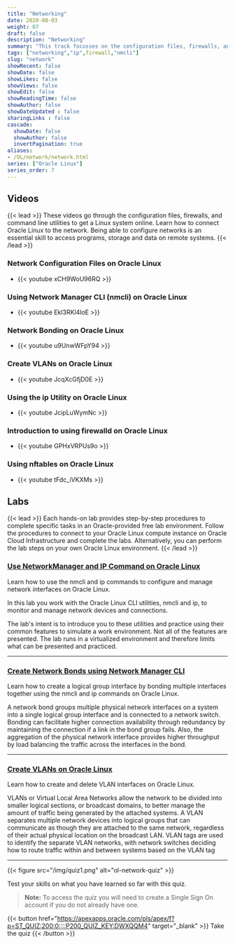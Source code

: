 ```yaml
---
title: "Networking"
date: 2020-08-03
weight: 07
draft: false
description: "Networking"
summary: "This track focusses on the configuration files, firewalls, and command line utilities to get a Linux system online. Learn how to connect Oracle Linux to the network. Being able to configure networks is an essential skill to access programs, storage and data on remote systems."
tags: ["networking","ip",firewall,"nmcli"]
slug: "network"
showRecent: false
showDate: false
showLikes: false
showViews: false
showEdit: false
showReadingTime: false
showAuthor: false
showDateUpdated : false
sharingLinks : false
cascade:
  showDate: false
  showAuthor: false
  invertPagination: true
aliases:
- /OL/network/network.html
series: ["Oracle Linux"]
series_order: 7
---
```


## Videos

{{< lead >}} These videos go through the configuration files, firewalls, and command line utilities to get a Linux system online. Learn how to connect Oracle Linux to the network. Being able to configure networks is an essential skill to access programs, storage and data on remote systems. {{< /lead >}}

### Network Configuration Files on Oracle Linux

- {{< youtube xCH9WoU96RQ >}}

### Using Network Manager CLI (nmcli) on Oracle Linux

- {{< youtube EkI3RKl4loE >}}

### Network Bonding on Oracle Linux

- {{< youtube u9UnwWFpY94 >}}

### Create VLANs on Oracle Linux

- {{< youtube JcqXcGfjD0E >}}

### Using the ip Utility on Oracle Linux

- {{< youtube JcipLuWymNc >}}

### Introduction to using firewalld on Oracle Linux

- {{< youtube GPHxVRPUs9o >}}

### Using nftables on Oracle Linux

- {{< youtube tFdc_iVKXMs >}}

## Labs

{{< lead >}} Each hands-on lab provides step-by-step procedures to complete specific tasks in an Oracle-provided free lab environment. Follow the procedures to connect to your Oracle Linux compute instance on Oracle Cloud Infrastructure and complete the labs. Alternatively, you can perform the lab steps on your own Oracle Linux environment. {{< /lead >}}

### [Use NetworkManager and IP Command on Oracle Linux](https://luna.oracle.com/lab/6cbaab1f-835c-445e-89eb-b42ba3e679bb)

Learn how to use the nmcli and ip commands to configure and manage network interfaces on Oracle Linux.

In this lab you work with the Oracle Linux CLI utilities, nmcli and ip, to monitor and manage network devices and connections.

The lab's intent is to introduce you to these utilities and practice using their common features to simulate a work environment. Not all of the features are presented. The lab runs in a virtualized environment and therefore limits what can be presented and practiced.

---

### [Create Network Bonds using Network Manager CLI](https://luna.oracle.com/lab/fc37cd13-6a90-49df-adc1-6c3b40239265)

Learn how to create a logical group interface by bonding multiple interfaces together using the nmcli and ip commands on Oracle Linux.

A network bond groups multiple physical network interfaces on a system into a single logical group interface and is connected to a network switch. Bonding can facilitate higher connection availability through redundancy by maintaining the connection if a link in the bond group fails. Also, the aggregation of the physical network interface provides higher throughput by load balancing the traffic across the interfaces in the bond.

---

### [Create VLANs on Oracle Linux](https://luna.oracle.com/lab/e8070728-d90b-41c9-8984-e4b1d98cee88)

Learn how to create and delete VLAN interfaces on Oracle Linux.

VLANs or Virtual Local Area Networks allow the network to be divided into smaller logical sections, or broadcast domains, to better manage the amount of traffic being generated by the attached systems.  A VLAN separates multiple network devices into logical groups that can communicate as though they are attached to the same network, regardless of their actual physical location on the broadcast LAN.  VLAN tags are used to identify the separate VLAN networks, with network switches deciding how to route traffic within and between systems based on the VLAN tag

---

{{< figure src="/img/quiz1.png" alt="ol-network-quiz" >}}

Test your skills on what you have learned so far with this quiz.

> **Note:** To access the quiz you will need to create a Single Sign On account if you do not already have one.

{{< button href="https://apexapps.oracle.com/pls/apex/f?p=ST_QUIZ:200:0::::P200_QUIZ_KEY:DWXQQM4" target="_blank" >}}
Take the quiz
{{< /button >}}
